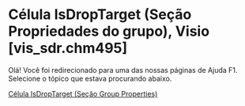 
# Célula IsDropTarget (Seção Propriedades do grupo), Visio [vis_sdr.chm495]

Olá! Você foi redirecionado para uma das nossas páginas de Ajuda F1. Selecione o tópico que estava procurando abaixo.

[Célula IsDropTarget (Seção Group Properties)](http://msdn.microsoft.com/library/8140fc7b-b99c-54bb-7af3-7de6fcdae7d3%28Office.15%29.aspx)
